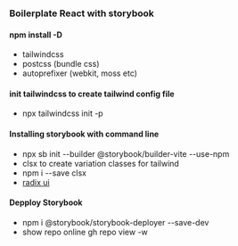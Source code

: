 ### Boilerplate React with storybook

#### npm install -D

- tailwindcss
- postcss (bundle css)
- autoprefixer (webkit, moss etc)

#### init tailwindcss to create tailwind config file

- npx tailwindcss init -p

#### Installing storybook with command line

- npx sb init --builder @storybook/builder-vite --use-npm
- clsx to create variation classes for tailwind
- npm i --save clsx
- [radix ui](http://radix-ui.com)

#### Depploy Storybook

- npm i @storybook/storybook-deployer --save-dev
- show repo online gh repo view -w
